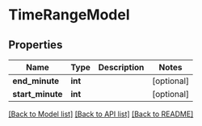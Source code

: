 # TimeRangeModel

## Properties
Name | Type | Description | Notes
------------ | ------------- | ------------- | -------------
**end_minute** | **int** |  | [optional] 
**start_minute** | **int** |  | [optional] 

[[Back to Model list]](../README.md#documentation-for-models) [[Back to API list]](../README.md#documentation-for-api-endpoints) [[Back to README]](../README.md)


